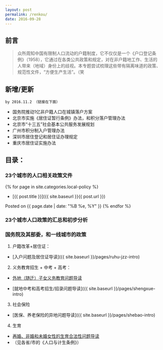 ```yaml
---
layout: post
permalink: /renkou/
date: 2016-09-28
---
```


## 前言  
> 众所周知中国有限制人口流动的户籍制度，它不仅仅是一个《户口登记条例》（1958），它通过在各类公共政策和规定，对在非户籍地工作、生活的人带来（地域）身份上的歧视。本专题尝试梳理这些带有隔离味道的政策、规范性文件，“方便生产生活”。（笑

## 新增/更新
	by 2016.11.2 （链接在下面）  

+ 国务院推动1亿非户籍人口在城镇落户方案
+ 北京市实施《居住证暂行条例》办法，和积分落户管理办法
+ 北京市“十三五”社会基本公共服务发展规划
+ 广州市积分制入户管理办法
+ 深圳市居住登记和居住证办理规定
+ 重庆市居住证实施办法


## 目录：

### 23个城市的人口相关政策文件

{% for page in site.categories.local-policy %}
+ [{{ post.title }}]({{ site.baseurl }}{{ post.url }})

Posted on {{ page.date | date: "%B %e, %Y" }}
{% endfor %}

### 23个城市人口政策的汇总和初步分析

### 国务院及其部委，和一线城市的政策

1. 户籍改革+居住证：

+ [入户问题及居住证导读]({{ site.baseurl }}/pages/ruhu-jzz-intro)



2. 义务教育招生 + 中考 + 高考：

- [外地（随迁）子女义务教育问题导读]()

- [就地中考和高考招生/招录问题导读]({{ site.baseurl }}/pages/shengxue-intro)


3. 社会保险  

- [医保、养老保险的异地问题导读]({{ site.baseurl }}/pages/shebao-intro)



4. 生育  

- [再婚、非婚和未婚女性的生育合法性问题导读]()
- （见各省/市的《人口与计生条例》）

